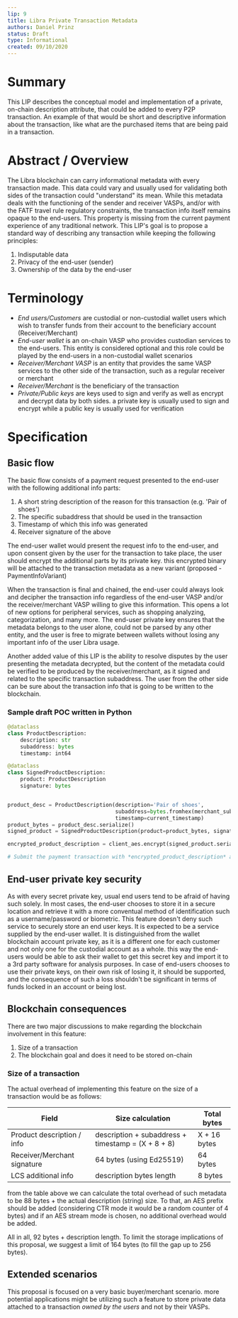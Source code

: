 ```yaml
---
lip: 9
title: Libra Private Transaction Metadata
authors: Daniel Prinz
status: Draft
type: Informational
created: 09/10/2020
---
```

# Summary
This LIP describes the conceptual model and implementation of a private, on-chain description attribute, that could be added to every P2P transaction. An example of that would be short and descriptive information about the transaction, like what are the purchased items that are being paid in a transaction. 

# Abstract / Overview
The Libra blockchain can carry informational metadata with every transaction made. This data could vary and usually used for validating both sides of the transaction could "understand" its mean. While this metadata deals with the functioning of the sender and receiver VASPs, and/or with the FATF travel rule regulatory constraints, the transaction info itself remains opaque to the end-users. This property is missing from the current payment experience of any traditional network.
This LIP's goal is to propose a standard way of describing any transaction while keeping the following principles:
1. Indisputable data
2. Privacy of the end-user (sender)
3. Ownership of the data by the end-user 


# Terminology
* *End users/Customers* are custodial or non-custodial wallet users which wish to transfer funds from their account to the beneficiary account (Receiver/Merchant)
* *End-user wallet* is an on-chain VASP who provides custodian services to the end-users. This entity is considered optional and this role could be played by the end-users in a non-custodial wallet scenarios
* *Receiver/Merchant VASP* is an entity that provides the same VASP services to the other side of the transaction, such as a regular receiver or merchant
* *Receiver/Merchant* is the beneficiary of the transaction
* *Private/Public keys* are keys used to sign and verify as well as encrypt and decrypt data by both sides. a private key is usually used to sign and encrypt while a public key is usually used for verification  


# Specification
## Basic flow

The basic flow consists of a payment request presented to the end-user with the following additional info parts:
1. A short string description of the reason for this transaction (e.g. 'Pair of shoes')
2. The specific subaddress that should be used in the transaction 
3. Timestamp of which this info was generated
4. Receiver signature of the above

The end-user wallet would present the request info to the end-user, and upon consent given by the user for the transaction to take place, the user should encrypt the additional parts by its private key. this encrypted binary will be attached to the transaction metadata as a new variant (proposed - PaymentInfoVariant)

When the transaction is final and chained, the end-user could always look and decipher the transaction info regardless of the end-user VASP and/or the receiver/merchant VASP willing to give this information. This opens a lot of new options for peripheral services, such as shopping analyzing, categorization, and many more. The end-user private key ensures that the metadata belongs to the user alone, could not be parsed by any other entity, and the user is free to migrate between wallets without losing any important info of the user Libra usage. 

Another added value of this LIP is the ability to resolve disputes by the user presenting the metadata decrypted, but the content of the metadata could be verified to be produced by the receiver/merchant, as it signed and related to the specific transaction subaddress. 
The user from the other side can be sure about the transaction info that is going to be written to the blockchain. 

### Sample draft POC written in Python
```python
@dataclass
class ProductDescription:
    description: str
    subaddress: bytes
    timestamp: int64

@dataclass
class SignedProductDescription:
    product: ProductDescription
    signature: bytes


product_desc = ProductDescription(description='Pair of shoes',
                                  subaddress=bytes.fromhex(merchant_subaddress),
                                  timestamp=current_timestamp)
product_bytes = product_desc.serialize()
signed_product = SignedProductDescription(product=product_bytes, signature=merchant_key.sign(product_bytes))

encrypted_product_description = client_aes.encrypt(signed_product.serialize())

# Submit the payment transaction with *encrypted_product_description* as metadata variant
```

## End-user private key security
As with every secret private key, usual end users tend to be afraid of having such solely. In most cases, the end-user chooses to store it in a secure location and retrieve it with a more conventual method of identification such as a username/password or biometric. This feature doesn't deny such service to securely store an end user keys. It is expected to be a service supplied by the end-user wallet. It is distinguished from the wallet blockchain account private key, as it is a different one for each customer and not only one for the custodial account as a whole. this way the end-users would be able to ask their wallet to get this secret key and import it to a 3rd party software for analysis purposes. In case of end-users chooses to use their private keys, on their own risk of losing it, it should be supported, and the consequence of such a loss shouldn't be significant in terms of funds locked in an account or being lost.  

## Blockchain consequences
There are two major discussions to make regarding the blockchain involvement in this feature: 
1. Size of a transaction
2. The blockchain goal and does it need to be stored on-chain

### Size of a transaction
The actual overhead of implementing this feature on the size of a transaction would be as follows:

| Field                       | Size calculation                                       | Total bytes  |
| --------------------------- | ------------------------------------------------------ | ------------ |
| Product description / info  | description + subaddress + timestamp = (X + 8 + 8)     | X + 16 bytes |
| Receiver/Merchant signature | 64 bytes (using Ed25519)                               | 64 bytes     |
| LCS additional info         | description bytes length                               | 8 bytes      |


from the table above we can calculate the total overhead of such metadata to be 88 bytes + the actual description (string) size.
To that, an AES prefix should be added (considering CTR mode it would be a random counter of 4 bytes) and if an AES stream mode is chosen, no additional overhead would be added. 

All in all, 92 bytes + description length. To limit the storage implications of this proposal, we suggest a limit of 164 bytes (to fill the gap up to 256 bytes).

## Extended scenarios
This proposal is focused on a very basic buyer/merchant scenario. more potential applications might be utilizing such a feature to store private data attached to a transaction *owned by the users* and not by their VASPs. 
